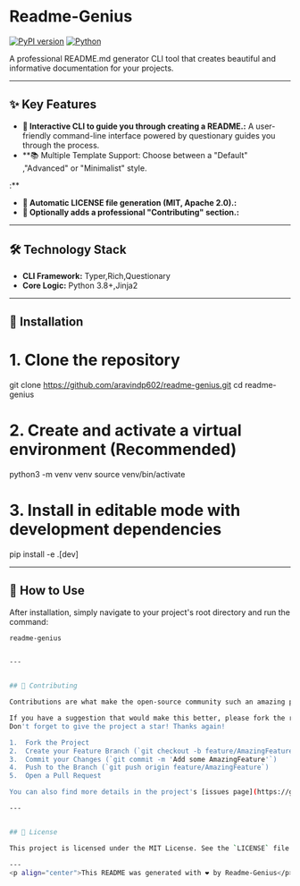 # Readme-Genius

[![PyPI version](https://img.shields.io/pypi/v/readme-genius?style=for-the-badge)](https://pypi.org/project/readme-genius/)
[![Python](https://img.shields.io/badge/Python-3.8+-3776AB?style=for-the-badge&logo=python)](https://www.python.org/)

A professional README.md generator CLI tool that creates beautiful and informative documentation for your projects.

---

## ✨ Key Features

- **💬 Interactive CLI to guide you through creating a README.:** A user-friendly command-line interface powered by questionary guides you through the process.
- **📚 Multiple Template Support: Choose between a "Default" ,"Advanced" or  "Minimalist" style.

:** 
- **📄 Automatic LICENSE file generation (MIT, Apache 2.0).:** 
- **🤝 Optionally adds a professional "Contributing" section.:** 

---

## 🛠️ Technology Stack

- **CLI Framework:** Typer,Rich,Questionary
- **Core Logic:** Python 3.8+,Jinja2

---

## 🚀  Installation

# 1. Clone the repository
git clone https://github.com/aravindp602/readme-genius.git
cd readme-genius

# 2. Create and activate a virtual environment (Recommended)
python3 -m venv venv
source venv/bin/activate

# 3. Install in editable mode with development dependencies
pip install -e .[dev]


---
## 🚀 How to Use

After installation, simply navigate to your project's root directory and run the command:

```bash
readme-genius


---


## 🤝 Contributing

Contributions are what make the open-source community such an amazing place to learn, inspire, and create. Any contributions you make are **greatly appreciated**.

If you have a suggestion that would make this better, please fork the repo and create a pull request. You can also simply open an issue with the tag "enhancement".
Don't forget to give the project a star! Thanks again!

1.  Fork the Project
2.  Create your Feature Branch (`git checkout -b feature/AmazingFeature`)
3.  Commit your Changes (`git commit -m 'Add some AmazingFeature'`)
4.  Push to the Branch (`git push origin feature/AmazingFeature`)
5.  Open a Pull Request

You can also find more details in the project's [issues page](https://github.com/aravindp602/readme-genius/issues).

---


## 📄 License

This project is licensed under the MIT License. See the `LICENSE` file for more details.

---
<p align="center">This README was generated with ❤️ by Readme-Genius</p>